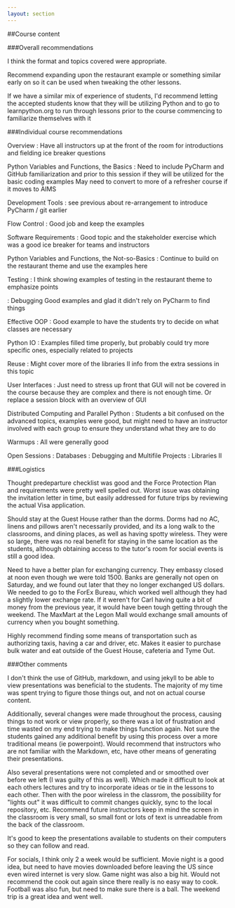 ```yaml
---
layout: section
---
```

##Course content

###Overall recommendations

I think the format and topics covered were appropriate.

Recommend expanding upon the restaurant example or something similar early on so
it can be used when tweaking the other lessons.

If we have a similar mix of experience of students, I'd recommend letting the
accepted students know that they will be utilizing Python and to go to
learnpython.org to run through lessons prior to the course commencing to
familiarize themselves with it

###Individual course recommendations

Overview
:	Have all instructors up at the front of the room for introductions and fielding ice breaker questions

Python Variables and Functions, the Basics
:	Need to include PyCharm and GitHub familiarization and prior to this session
if they will be utilized for the basic coding examples
May need to convert to more of a refresher course if it moves to AIMS

Development Tools
:	see previous about re-arrangement to introduce PyCharm / git earlier

Flow Control
:	Good job and keep the examples

Software Requirements
:	Good topic and the stakeholder exercise which was a good ice breaker for teams and instructors

Python Variables and Functions, the Not-so-Basics
:	Continue to build on the restaurant theme and use the examples here

Testing
:	I think showing examples of testing in the restaurant theme to emphasize points

: Debugging
Good examples and glad it didn't rely on PyCharm to find things

Effective OOP
:	Good example to have the students try to decide on what classes are necessary

Python IO
:	Examples filled time properly, but probably could try more specific ones, especially related to projects

Reuse
:	Might cover more of the libraries II info from the extra sessions in this topic

User Interfaces
:	Just need to stress up front that GUI will not be covered in the course
because they are complex and there is not enough time. Or replace a session
block with an overview of GUI


Distributed Computing and Parallel Python
:	Students a bit confused on the advanced topics, examples were good, but might
need to have an instructor involved with each group to ensure they understand
what they are to do

Warmups
: All were generally good

Open Sessions
: Databases
: Debugging and Multifile Projects
: Libraries II


###Logistics

Thought predeparture checklist was good and the Force Protection Plan and
requirements were pretty well spelled out.  Worst issue was obtaining the
invitation letter in time, but easily addressed for future trips by reviewing
the actual Visa application.

Should stay at the Guest House rather than the dorms.  Dorms had no AC, linens
and pillows aren't necessarily provided, and its a long walk to the classrooms,
and dining places, as well as having spotty wireless. They were so large, there
was no real benefit for staying in the same location as the students, although
obtaining access to the tutor's room for social events is still a good idea.

Need to have a better plan for exchanging currency.  They embassy closed at noon
even though we were told 1500.  Banks are generally not open on Saturday, and we
found out later that they no longer exchanged US dollars.  We needed to go to
the ForEx Bureau, which worked well although they had a slightly lower exchange
rate.  If it weren't for Carl having quite a bit of money from the previous
year, it would have been tough getting through the weekend.  The MaxMart at the
Legon Mall would exchange small amounts of currency when you bought something.

Highly recommend finding some means of transportation such as authorizing taxis,
having a car and driver, etc.  Makes it easier to purchase bulk water and eat
outside of the Guest House, cafeteria and Tyme Out.

###Other comments

I don't think the use of GitHub, markdown, and using jekyll to be able to view
presentations was beneficial to the students.  The majority of my time was spent
trying to figure those things out, and not on actual course content.

Additionally, several changes were made throughout the process, causing things
to not work or view properly, so there was a lot of frustration and time wasted
on my end trying to make things function again.  Not sure the students gained
any additional benefit by using this process over a more traditional means (ie
powerpoint).  Would recommend that instructors who are not familiar with the
Markdown, etc, have other means of generating their presentations.

Also several presentations were not completed and or smoothed over before we
left (I was guilty of this as well). Which made it difficult to look at each
others lectures and try to incorporate ideas or tie in the lessons to each
other.  Then with the poor wireless in the classrom, the possibility for "lights
out" it was difficult to commit changes quickly, sync to the local repository,
etc. Recommend future instructors keep in mind the screen in the classroom is
very small, so small font or lots of text is unreadable from the back of the
classroom.

It's good to keep the presentations available to students on their
computers so they can follow and read.

For socials, I think only 2 a week would be sufficient.  Movie night is a good
idea, but need to have movies downloaded before leaving the US since even wired
internet is very slow.  Game night was also a big hit.  Would not recommend the
cook out again since there really is no easy way to cook. Football was also fun,
but need to make sure there is a ball. The weekend trip is a great idea and went
well.
